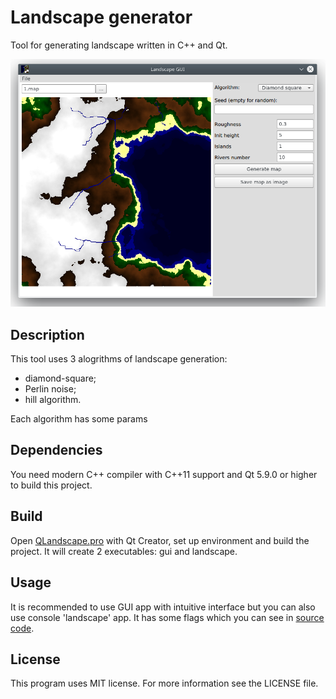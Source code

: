 # Landscape generator

Tool for generating landscape written in C++ and Qt.

<img src="images/Landscape_GUI.png" alt="drawing" width="600px"/>

## Description

This tool uses 3 alogrithms of landscape generation:

- diamond-square;
- Perlin noise;
- hill algorithm.

Each algorithm has some params

## Dependencies

You need modern C++ compiler with C++11 support and Qt 5.9.0 or higher to build this project.

## Build

Open [QLandscape.pro](QLandscape/QLandscape.pro) with Qt Creator, set up environment and build the project. It will create 2 executables: gui and landscape.

## Usage

It is recommended to use GUI app with intuitive interface but you can also use console 'landscape' app. It has some flags which you can see in [source code](QLandscape/landscape/main.cpp).
<!-- TODO: add flags -->

## License

This program uses MIT license. For more information see the LICENSE file.

